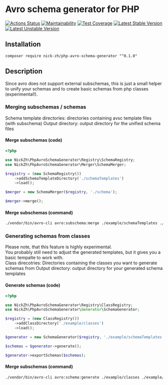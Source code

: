 # Avro schema generator for PHP
[![Actions Status](https://github.com/nick-zh/php-avro-schema-generator/workflows/CI/badge.svg)](https://github.com/nick-zh/php-avro-schema-generator/workflows/CI/badge.svg)
[![Maintainability](https://api.codeclimate.com/v1/badges/937e14c63beb08885c70/maintainability)](https://codeclimate.com/github/nick-zh/php-avro-schema-generator/maintainability)
[![Test Coverage](https://api.codeclimate.com/v1/badges/937e14c63beb08885c70/test_coverage)](https://codeclimate.com/github/nick-zh/php-avro-schema-generator/test_coverage)
[![Latest Stable Version](https://poser.pugx.org/nick-zh/php-avro-schema-generator/v/stable)](https://packagist.org/packages/nick-zh/php-avro-schema-generator)
[![Latest Unstable Version](https://poser.pugx.org/nick-zh/php-avro-schema-generator/v/unstable)](https://packagist.org/packages/nick-zh/php-avro-schema-generator)

## Installation
```
composer require nick-zh/php-avro-schema-generator "^0.1.0"
```

## Description
Since avro does not support external subschemas, this is just a small
helper to unify your schemas and to create basic schemas from php classes (experimental!).

### Merging subschemas / schemas
Schema template directories: directories containing avsc template files (with subschema)
Output directory: output directory for the unified schema files

#### Merge subschemas (code)
```php
<?php

use NickZh\PhpAvroSchemaGenerator\Registry\SchemaRegistry;
use NickZh\PhpAvroSchemaGenerator\Merger\SchemaMerger;

$registry = (new SchemaRegistry())
    ->addSchemaTemplateDirectory('./schemaTemplates')
    ->load();

$merger = new SchemaMerger($registry, './schema');

$merger->merge();

```

#### Merge subschemas (command)
```bash
./vendor/bin/avro-cli avro:subschema:merge ./example/schemaTemplates ./example/schema
```

### Generating schemas from classes
Please note, that this feature is highly experimental.  
You probably still need to adjust the generated templates, but it gives you a basic tempalte to work with.  
Class direcotries: Directories containing the classes you want to generate schemas from
Output directory: output directory for your generated schema templates

#### Generate schemas (code)
```php
<?php

use NickZh\PhpAvroSchemaGenerator\Registry\ClassRegistry;
use NickZh\PhpAvroSchemaGenerator\Generator\SchemaGenerator;

$registry = (new ClassRegistry())
    ->addClassDirectory('./example/classes')
    ->load();

$generator = new SchemaGenerator($registry, './example/schemaTemplates');

$schemas = $generator->generate();

$generator->exportSchemas($schemas);

```

#### Merge subschemas (command)
```bash
./vendor/bin/avro-cli avro:schema:generate ./example/classes ./example/schemaTemplates
```
